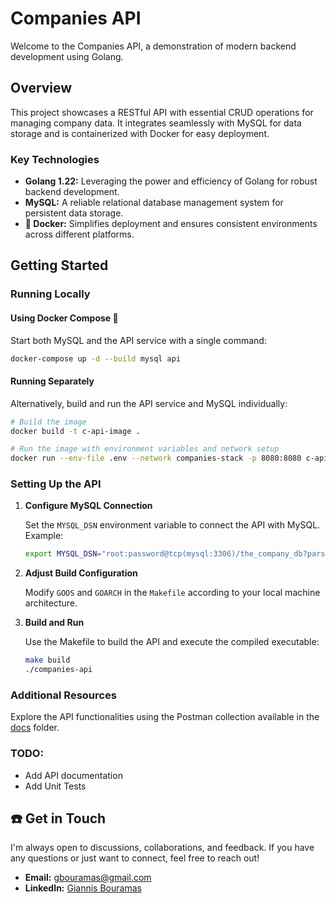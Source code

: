 # Companies API

Welcome to the Companies API, a demonstration of modern backend development using Golang.

## Overview

This project showcases a RESTful API with essential CRUD operations for managing company data. It integrates seamlessly with MySQL for data storage and is containerized with Docker for easy deployment.

### Key Technologies

- **Golang 1.22:** Leveraging the power and efficiency of Golang for robust backend development.
- **MySQL:** A reliable relational database management system for persistent data storage.
- **🐳 Docker:** Simplifies deployment and ensures consistent environments across different platforms.

## Getting Started

### Running Locally

#### Using Docker Compose 🐳

Start both MySQL and the API service with a single command:

```bash
docker-compose up -d --build mysql api
```

#### Running Separately

Alternatively, build and run the API service and MySQL individually:

```bash
# Build the image
docker build -t c-api-image .

# Run the image with environment variables and network setup
docker run --env-file .env --network companies-stack -p 8080:8080 c-api-image
```

### Setting Up the API

1. **Configure MySQL Connection**

   Set the `MYSQL_DSN` environment variable to connect the API with MySQL. Example:

   ```bash
   export MYSQL_DSN="root:password@tcp(mysql:3306)/the_company_db?parseTime=true&sql_mode=NO_ZERO_DATE"
   ```

2. **Adjust Build Configuration**

   Modify `GOOS` and `GOARCH` in the `Makefile` according to your local machine architecture.

3. **Build and Run**

   Use the Makefile to build the API and execute the compiled executable:

   ```bash
   make build
   ./companies-api
   ```

### Additional Resources

Explore the API functionalities using the Postman collection available in the [docs](docs) folder.

### TODO:

- Add API documentation
- Add Unit Tests

## ☎️ Get in Touch

I'm always open to discussions, collaborations, and feedback. If you have any questions or just want to connect, feel free to reach out!

- **Email:** gbouramas@gmail.com
- **LinkedIn:** [Giannis Bouramas](https://www.linkedin.com/in/bouramas)
